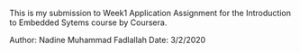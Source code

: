 This is my submission to Week1 Application Assignment for the Introduction to Embedded Sytems course by Coursera.

Author: Nadine Muhammad Fadlallah
Date: 3/2/2020
